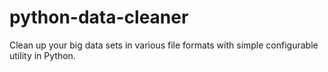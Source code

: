 # python-data-cleaner
Clean up your big data sets in various file formats with simple configurable utility in Python.
